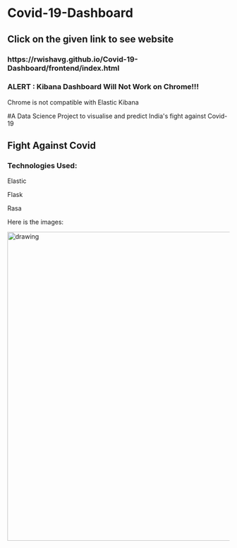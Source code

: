 # Covid-19-Dashboard

<h2>Click on the given link to see website</h2>
<h3>https://rwishavg.github.io/Covid-19-Dashboard/frontend/index.html</h3>
<h3>ALERT : Kibana Dashboard Will Not Work on Chrome!!!</h2>
<p>Chrome is not compatible with Elastic Kibana</p>

#A Data Science Project to visualise and predict India's fight against Covid-19

<h2>Fight Against Covid</h2>
<h3>Technologies Used:</h3>

<p>Elastic</p>
<p>Flask</p>
<p>Rasa</p>

<p>Here is the images:</p>

<img src="https://github.com/rwishavg/indiaVScovid/frontend/images/covid.jpg" alt="drawing" width="700"/>


